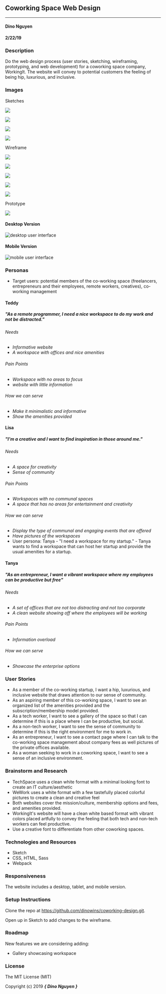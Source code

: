 ## Coworking Space Web Design
---

#### Dino Nguyen
#### 2/22/19

### Description

Do the web design process (user stories, sketching, wireframing, prototyping, and web development) for a coworking space company, WorkingIt. The website will convey to potential customers the feeling of being hip, luxurious, and inclusive.

### Images

Sketches

![](src/assets/images/landingpage-desktop-sketch.jpg)

![](src/assets/images/mobile-sketch.jpg)

![](src/assets/images/membership-sketch.jpg)

![](src/assets/images/ContactUs-sketch.jpg)

Wireframe

![](src/assets/images/landing-desktop-wf.png)

![](src/assets/images/landing-mobile-wf.png)

![](src/assets/images/landing-tablet-wf.png)

![](src/assets/images/membership-desktop-wf.png)

![](src/assets/images/contact-desktop-wf.png)

Prototype

![](src/assets/images/prototype.png)


#### Desktop Version

![desktop user interface](src/assets/images/landing-desktop.png)

#### Mobile Version

![mobile user interface](src/assets/images/landing-mobile.png)


### Personas

* Target users: potential members of the co-working space (freelancers, entrepreneurs and their employees, remote workers, creatives), co-working management

#### Teddy
##### "As a remote programmer, I need a nice workspace to do my work and not be distracted."
###### Needs
* _Informative website_
* _A workspace with offices and nice amenities_

###### Pain Points
* _Workspace with no areas to focus_
* _website with little information_

###### How we can serve
* _Make it minimalistic and informative_
* _Show the amenities provided_

#### Lisa
##### "I'm a creative and I want to find inspiration in those around me."
###### Needs
* _A space for creativity_
* _Sense of community_

###### Pain Points
* _Workspaces with no communal spaces_
* _A space that has no areas for entertainment and creativity_

###### How we can serve
* _Display the type of communal and engaging events that are offered_
* _Have pictures of the workspaces_
* User persona: Tanya - "I need a workspace for my startup." - Tanya wants to find a workspace that can host her startup and provide the usual amenities for a startup.
#### Tanya
##### "As an entrepreneur, I want a vibrant workspace where my employees can be productive but free"
###### Needs
* _A set of offices that are not too distracting and not too corporate_
* _A clean website showing off where the employees will be working_

###### Pain Points
* _Information overload_

###### How we can serve
* _Showcase the enterprise options_

### User Stories

* As a member of the co-working startup, I want a hip, luxurious, and inclusive website that draws attention to our sense of community.  
* As an aspiring member of this co-working space, I want to see an organized list of the amenities provided and the subscription/membership model provided.
* As a tech worker, I want to see a gallery of the space so that I can determine if this is a place where I can be productive, but social.
* As a non-tech worker, I want to see the sense of community to determine if this is the right environment for me to work in.
* As an entrepreneur, I want to see a contact page where I can talk to the co-working space management about company fees as well pictures of the private offices available.
* As a woman seeking to work in a coworking space, I want to see a sense of an inclusive environment.

### Brainstorm and Research

* TechSpace uses a clean white format with a minimal looking font to create an IT culture/aesthetic
* WeWork uses a white format with a few tastefully placed colorful pictures to create a clean and creative feel
* Both websites cover the mission/culture, membership options and fees, and amenities provided.
* WorkingIt's website will have a clean white based format with vibrant colors placed artfully to convey the feeling that both tech and non-tech workers can feel productive.  
* Use a creative font to differentiate from other coworking spaces.

### Technologies and Resources

* Sketch
* CSS, HTML, Sass
* Webpack

### Responsiveness

The website includes a desktop, tablet, and mobile version.

### Setup Instructions

Clone the repo at https://github.com/dinowins/coworking-design.git.

Open up in Sketch to add changes to the wireframe.

### Roadmap

New features we are considering adding:

* Gallery showcasing workspace

### License

The MIT License (MIT)

Copyright (c) 2019 **_{ Dino Nguyen }_**
